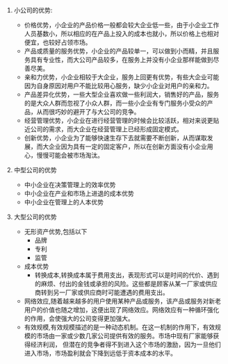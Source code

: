 1. 小公司的优势:

   - 价格优势，小企业的产品价格一般都会较大企业低一些，由于小企业工作人员基数小，所以相应的在产品上投入的成本也就小，所以价格上也相对便宜，也较好占领市场。
   - 产品或质量的服务优势，小企业的产品较单一，可以做到小而精，并且服务具有专业性，而大公司产品较多，在服务上并没有小企业那样能做到尽善尽美。
   - 亲和力优势，小企业相较于大企业，服务上回更有优势，有些大企业可能因为自身原因对用户不能比较用心服务，缺少小企业对用户的亲和力。
   - 产品差异化优势，一些大型企业喜欢做一些利润大，销售好的产品，服务的是大众人群而忽视了小众人群，而一些小企业有专门服务小受众的产品，从而很巧妙的避开了与大公司的竞争。
   - 经营管理优势，小企业在进行经营管理的时候会比较活跃，相对来说更贴近公司的需求，而大企业在经营管理上已经形成固定模式。
   - 创新优势，小企业为了能够快速生存下去就需要不断创新，从而谋取发展，而大企业因为具有一定的固定客户，所以在创新方面没有小企业用心，慢慢可能会被市场淘汰。

2. 中型公司的优势

   - 中小企业在决策管理上的效率优势 
   - 中小企业在产业和市场上进退的成本优势 
   - 中小企业在管理上的人本优势

3. 大型公司的优势

   - 无形资产优势,包括以下
     - 品牌
     - 专利
     - 监管
   - 成本优势
     - 转换成本,转换成本属于费用支出，表现形式可以是时间的代价、遇到的麻烦、付出的金钱或承担的风险。这些都是顾客从某一厂家或供应商转到另一厂家或供应商时可能遭遇的费用支出。
   - 网络效应,随着越来越多的用户使用某种产品或服务，该产品或服务对新老用户的价值也随之增加，这便出现了网络效应。网络效应有一种循环强化的作用，会使强大的公司变得更加强大。
   - 有效规模,有效规模描述的是一种动态机制。在这一机制的作用下，有效规模的市场由一家或少数几家公司提供有效的服务。市场中现有厂家能够获得经济利润， 但潜在的竞争者得不到进入这个市场的激励，因为一旦他们进入市场，市场盈利就会下降到远低于资本成本的水平。

   ​